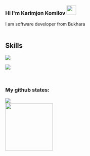 ### Hi I'm Karimjon Komilov <img src="https://camo.githubusercontent.com/e8e7b06ecf583bc040eb60e44eb5b8e0ecc5421320a92929ce21522dbc34c891/68747470733a2f2f6d656469612e67697068792e636f6d2f6d656469612f6876524a434c467a6361737252346961377a2f67697068792e676966" width="30" />

I am software developer from Bukhara
<br/>
<br/>

## <h2>Skills</h2>

<p>
  <a href="https://skillicons.dev">
    <img src="https://skillicons.dev/icons?i=html,css,js,ts,bootstrap,tailwind,scss,react,redux" />
  </a>
</p>
<p>
  <a href="https://skillicons.dev">
    <img src="https://skillicons.dev/icons?i=python,django,cpp,git,github,ps,ai,figma,xd" />
  </a>
</p>
<br/>

### My github states:
<div>
<img src="https://github-readme-stats.vercel.app/api?username=nasimdjanovich&show_icons=true&theme=tokyonight">
<br>
<img height="150"  src="https://github-readme-stats.vercel.app/api/top-langs/?username=nasimdjanovich&layout=compact&lang&theme=tokyonight">
</div>
